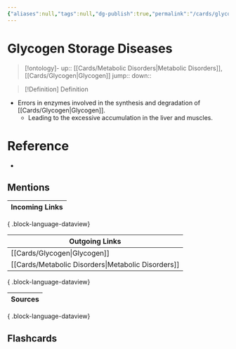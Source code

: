 ```yaml
---
{"aliases":null,"tags":null,"dg-publish":true,"permalink":"/cards/glycogen-storage-diseases/","dgPassFrontmatter":true}
---
```


# Glycogen Storage Diseases

> [!ontology]-
> up:: [[Cards/Metabolic Disorders\|Metabolic Disorders]], [[Cards/Glycogen\|Glycogen]]
> jump:: 
> down:: 

> [!Definition] Definition

- Errors in enzymes involved in the synthesis and degradation of [[Cards/Glycogen\|Glycogen]].
	- Leading to the excessive accumulation in the liver and muscles.

# Reference

- 

## Mentions

| Incoming Links |
| -------------- |

{ .block-language-dataview}

| Outgoing Links                                        |
| ----------------------------------------------------- |
| [[Cards/Glycogen\|Glycogen]]                       |
| [[Cards/Metabolic Disorders\|Metabolic Disorders]] |

{ .block-language-dataview}

| Sources |
| ------- |

{ .block-language-dataview}

## Flashcards